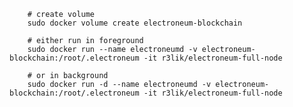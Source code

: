         # create volume
        sudo docker volume create electroneum-blockchain
     
        # either run in foreground
        sudo docker run --name electroneumd -v electroneum-blockchain:/root/.electroneum -it r3lik/electroneum-full-node

        # or in background
        sudo docker run -d --name electroneumd -v electroneum-blockchain:/root/.electroneum -it r3lik/electroneum-full-node
